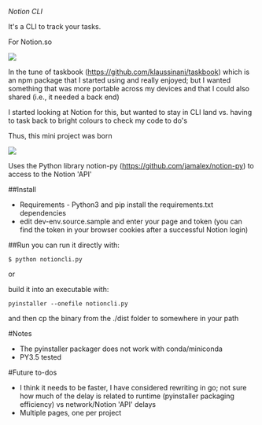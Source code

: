 *Notion CLI*

It's a CLI to track your tasks.

For Notion.so

![](https://raw.githubusercontent.com/kris-hansen/notionclilist.gif)


In the tune of taskbook (https://github.com/klaussinani/taskbook) which is an npm package that I started using and really enjoyed; but I wanted something that was more portable across my devices and that I could also shared (i.e., it needed a back end)

I started looking at Notion for this, but wanted to stay in CLI land vs. having to task back to bright colours to check my code to do's

Thus, this mini project was born

![](https://raw.githubusercontent.com/kris-hansen/notioncliadd.gif)

Uses the Python library notion-py (https://github.com/jamalex/notion-py) to access to the Notion 'API' 

##Install 

- Requirements - Python3 and pip install the requirements.txt dependencies 
- edit dev-env.source.sample and enter your page and token (you can find the token in your browser cookies after a successful Notion login)

##Run
you can run it directly with:

`$ python notioncli.py `

or

build it into an executable with:

`pyinstaller --onefile notioncli.py`

and then cp the binary from the ./dist folder to somewhere in your path

#Notes
- The pyinstaller packager does not work with conda/miniconda
- PY3.5 tested

#Future to-dos
- I think it needs to be faster, I have considered rewriting in go; not sure how much of the delay is related to runtime (pyinstaller packaging efficiency)
vs network/Notion 'API' delays
- Multiple pages, one per project

